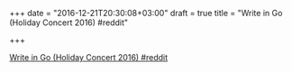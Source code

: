 +++
date = "2016-12-21T20:30:08+03:00"
draft = true
title = "Write in Go (Holiday Concert 2016)  #reddit"

+++

<p><a href="https://t.co/PuoqrrmlSu">Write in Go (Holiday Concert 2016)  #reddit</a></p>
